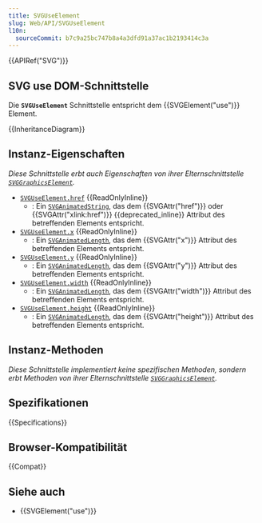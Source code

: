 ```yaml
---
title: SVGUseElement
slug: Web/API/SVGUseElement
l10n:
  sourceCommit: b7c9a25bc747b8a4a3dfd91a37ac1b2193414c3a
---
```


{{APIRef("SVG")}}

## SVG use DOM-Schnittstelle

Die **`SVGUseElement`** Schnittstelle entspricht dem {{SVGElement("use")}} Element.

{{InheritanceDiagram}}

## Instanz-Eigenschaften

_Diese Schnittstelle erbt auch Eigenschaften von ihrer Elternschnittstelle [`SVGGraphicsElement`](/de/docs/Web/API/SVGGraphicsElement)._

- [`SVGUseElement.href`](/de/docs/Web/API/SVGUseElement/href) {{ReadOnlyInline}}
  - : Ein [`SVGAnimatedString`](/de/docs/Web/API/SVGAnimatedString), das dem {{SVGAttr("href")}} oder {{SVGAttr("xlink:href")}} {{deprecated_inline}} Attribut des betreffenden Elements entspricht.
- [`SVGUseElement.x`](/de/docs/Web/API/SVGUseElement/x) {{ReadOnlyInline}}
  - : Ein [`SVGAnimatedLength`](/de/docs/Web/API/SVGAnimatedLength), das dem {{SVGAttr("x")}} Attribut des betreffenden Elements entspricht.
- [`SVGUseElement.y`](/de/docs/Web/API/SVGUseElement/y) {{ReadOnlyInline}}
  - : Ein [`SVGAnimatedLength`](/de/docs/Web/API/SVGAnimatedLength), das dem {{SVGAttr("y")}} Attribut des betreffenden Elements entspricht.
- [`SVGUseElement.width`](/de/docs/Web/API/SVGUseElement/width) {{ReadOnlyInline}}
  - : Ein [`SVGAnimatedLength`](/de/docs/Web/API/SVGAnimatedLength), das dem {{SVGAttr("width")}} Attribut des betreffenden Elements entspricht.
- [`SVGUseElement.height`](/de/docs/Web/API/SVGUseElement/height) {{ReadOnlyInline}}
  - : Ein [`SVGAnimatedLength`](/de/docs/Web/API/SVGAnimatedLength), das dem {{SVGAttr("height")}} Attribut des betreffenden Elements entspricht.

## Instanz-Methoden

_Diese Schnittstelle implementiert keine spezifischen Methoden, sondern erbt Methoden von ihrer Elternschnittstelle [`SVGGraphicsElement`](/de/docs/Web/API/SVGGraphicsElement)._

## Spezifikationen

{{Specifications}}

## Browser-Kompatibilität

{{Compat}}

## Siehe auch

- {{SVGElement("use")}}
